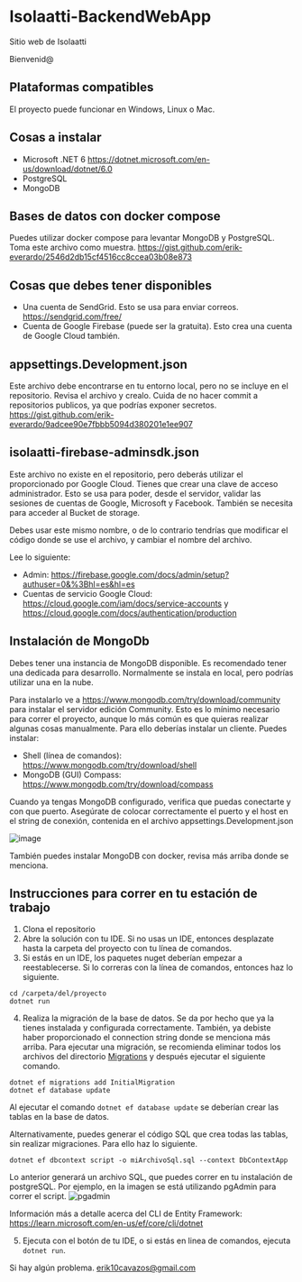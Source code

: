# Isolaatti-BackendWebApp
Sitio web de Isolaatti

Bienvenid@

## Plataformas compatibles
El proyecto puede funcionar en Windows, Linux o Mac.

## Cosas a instalar
* Microsoft .NET 6 https://dotnet.microsoft.com/en-us/download/dotnet/6.0
* PostgreSQL
* MongoDB

## Bases de datos con docker compose
Puedes utilizar docker compose para levantar MongoDB y PostgreSQL. Toma este archivo como muestra. https://gist.github.com/erik-everardo/2546d2db15cf4516cc8ccea03b08e873

## Cosas que debes tener disponibles
* Una cuenta de SendGrid. Esto se usa para enviar correos. https://sendgrid.com/free/
* Cuenta de Google Firebase (puede ser la gratuita). Esto crea una cuenta de Google Cloud también.

## appsettings.Development.json
Este archivo debe encontrarse en tu entorno local, pero no se incluye en el repositorio. Revisa el archivo y crealo. Cuida de no hacer commit a repositorios publicos,
ya que podrías exponer secretos.
https://gist.github.com/erik-everardo/9adcee90e7fbbb5094d380201e1ee907

## isolaatti-firebase-adminsdk.json
Este archivo no existe en el repositorio, pero deberás utilizar el proporcionado por Google Cloud.
Tienes que crear una clave de acceso administrador. Esto se usa para poder, desde el servidor, validar las sesiones de cuentas
de Google, Microsoft y Facebook. También se necesita para acceder al Bucket de storage.

Debes usar este mismo nombre, o de lo contrario tendrías que modificar el código donde se use el archivo, y cambiar el nombre del archivo.

Lee lo siguiente:
* Admin: https://firebase.google.com/docs/admin/setup?authuser=0&%3Bhl=es&hl=es
* Cuentas de servicio Google Cloud: https://cloud.google.com/iam/docs/service-accounts y https://cloud.google.com/docs/authentication/production

## Instalación de MongoDb
Debes tener una instancia de MongoDB disponible. Es recomendado tener una dedicada para desarrollo. Normalmente se instala en local, pero podrías utilizar
una en la nube.

Para instalarlo ve a https://www.mongodb.com/try/download/community para instalar el servidor edición Community. Esto es lo mínimo necesario para
correr el proyecto, aunque lo más común es que quieras realizar algunas cosas manualmente. Para ello deberías instalar un cliente. Puedes instalar:

* Shell (línea de comandos): https://www.mongodb.com/try/download/shell
* MongoDB (GUI) Compass: https://www.mongodb.com/try/download/compass

Cuando ya tengas MongoDB configurado, verifica que puedas conectarte y con que puerto. Asegúrate de colocar correctamente el puerto y el host en el string de conexión,
contenida en el archivo appsettings.Development.json

![image](https://user-images.githubusercontent.com/43968631/193509725-25983b4a-b2f4-4b8d-9cc1-fab19d795fdf.png)

También puedes instalar MongoDB con docker, revisa más arriba donde se menciona.


## Instrucciones para correr en tu estación de trabajo
1. Clona el repositorio
2. Abre la solución con tu IDE. Si no usas un IDE, entonces desplazate hasta la carpeta del proyecto con tu línea de comandos.
3. Si estás en un IDE, los paquetes nuget deberían empezar a reestablecerse. Si lo correras con la línea de comandos, entonces haz lo siguiente.
```
cd /carpeta/del/proyecto
dotnet run
```

4. Realiza la migración de la base de datos. Se da por hecho que ya la tienes instalada y configurada correctamente. También, ya debiste haber
   proporcionado el connection string donde se menciona más arriba. Para ejecutar una migración, se recomienda eliminar todos los archivos del
   directorio [Migrations](/Migrations) y después ejecutar el siguiente comando.
```shell
dotnet ef migrations add InitialMigration
dotnet ef database update
```
Al ejecutar el comando `dotnet ef database update` se deberían crear las tablas en la base de datos.

Alternativamente, puedes generar el código SQL que crea todas las tablas, sin realizar migraciones. Para ello haz lo siguiente.
```shell
dotnet ef dbcontext script -o miArchivoSql.sql --context DbContextApp
```
Lo anterior generará un archivo SQL, que puedes correr en tu instalación de postgreSQL. Por ejemplo, en la imagen se está utilizando pgAdmin para
correr el script.
![pgadmin](https://user-images.githubusercontent.com/43968631/193508789-68e7bae5-8ca1-4314-b488-e9e0bcd65395.png)


Información más a detalle acerca del CLI de Entity Framework: https://learn.microsoft.com/en-us/ef/core/cli/dotnet

5. Ejecuta con el botón de tu IDE, o si estás en linea de comandos, ejecuta `dotnet run`.

Si hay algún problema. erik10cavazos@gmail.com
